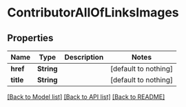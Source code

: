 # ContributorAllOfLinksImages


## Properties
Name | Type | Description | Notes
------------ | ------------- | ------------- | -------------
**href** | **String** |  | [default to nothing]
**title** | **String** |  | [default to nothing]


[[Back to Model list]](../README.md#models) [[Back to API list]](../README.md#api-endpoints) [[Back to README]](../README.md)


